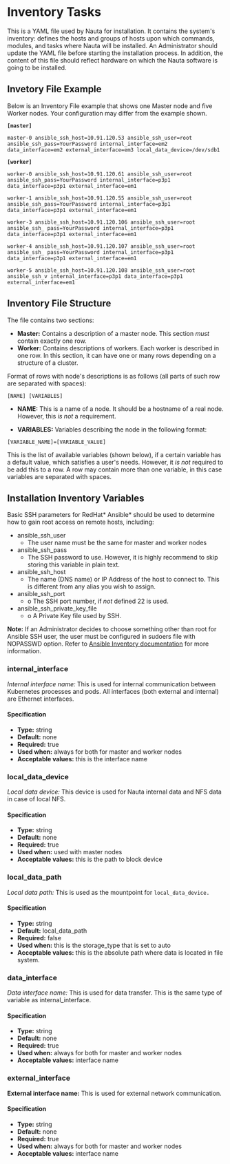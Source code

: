 # Inventory Tasks

This is a YAML file used by Nauta for installation.  It contains the system's inventory: defines the hosts and groups of hosts upon which commands, modules, and tasks where Nauta will be installed. An Administrator should update the YAML file before starting the installation process. In addition, the content of this file should reflect hardware on which the Nauta software is going to be installed.

## Invetory File Example
Below is an Inventory File example that shows one Master node and five Worker nodes. Your configuration may differ from the example shown. 

**`[master]`** 

`master-0 ansible_ssh_host=10.91.120.53 ansible_ssh_user=root ansible_ssh_pass=YourPassword internal_interface=em2 data_interface=em2 external_interface=em3 local_data_device=/dev/sdb1`

**`[worker]`** 

`worker-0 ansible_ssh_host=10.91.120.61 ansible_ssh_user=root ansible_ssh_pass=YourPassword internal_interface=p3p1 data_interface=p3p1 external_interface=em1` 

`worker-1 ansible_ssh_host=10.91.120.55 ansible_ssh_user=root ansible_ssh_pass=YourPassword internal_interface=p3p1 data_interface=p3p1 external_interface=em1` 

`worker-3 ansible_ssh_host=10.91.120.106 ansible_ssh_user=root ansible_ssh_ pass=YourPassword internal_interface=p3p1 data_interface=p3p1 external_interface=em1` 

`worker-4 ansible_ssh_host=10.91.120.107 ansible_ssh_user=root ansible_ssh_ pass=YourPassword internal_interface=p3p1 data_interface=p3p1 external_interface=em1` 

`worker-5 ansible_ssh_host=10.91.120.108 ansible_ssh_user=root ansible_ssh_v internal_interface=p3p1 data_interface=p3p1 external_interface=em1` 

## Inventory File Structure

The file contains two sections:
* **Master:** Contains a description of a master node. This section _must_ contain exactly one row.
* **Worker:** Contains descriptions of workers. Each worker is described in one row. In this section, it can have one or many rows depending on a structure of a cluster.

Format of rows with node's descriptions is as follows (all parts of such row are separated with spaces):

`[NAME] [VARIABLES]`

* **NAME:** This is a name of a node. It should be a hostname of a real node. However, this _is not_ a requirement.

* **VARIABLES:** Variables describing the node in the following format: 

`[VARIABLE_NAME]=[VARIABLE_VALUE]`

This is the list of available variables (shown below), if a certain variable has a default value, which satisfies a user's needs. However, it _is not_ required to be add this to a row. A row may contain more than one variable, in this case variables are separated with spaces.

## Installation Inventory Variables
Basic SSH parameters for RedHat* Ansible* should be used to determine how to gain root access on remote hosts, including:

- ansible_ssh_user
  - The user name must be the same for master and worker nodes
- ansible_ssh_pass
  - The SSH password to use. However, it is highly recommend to skip storing this variable in plain text.
- ansible_ssh_host
  - The name (DNS name) or IP Address of the host to connect to. This is different from any alias you wish to assign.
- ansible_ssh_port
  - o	The SSH port number, if _not_ defined 22 is used.
- ansible_ssh_private_key_file
  - o	A Private Key file used by SSH.

**Note:** If an Administrator decides to choose something other than root for Ansible SSH user, the user must be configured in sudoers file with NOPASSWD option. Refer to [Ansible Inventory documentation](https://docs.ansible.com/ansible/latest/user_guide/intro_inventory.html) for more information. 

### internal_interface
_Internal interface name:_ This is used for internal communication between Kubernetes processes and pods. All interfaces (both external and internal) are Ethernet interfaces.

#### Specification
* **Type:** string
* **Default:** none
* **Required:** true
* **Used when:** always for both for master and worker nodes
* **Acceptable values:** this is the interface name

### local_data_device
_Local data device:_ This device is used for Nauta internal data and NFS data in case of local NFS.

#### Specification
* **Type:** string
* **Default:** none
* **Required:** true
* **Used when:** used with master nodes 
* **Acceptable values:**  this is the path to block device

### local_data_path
_Local data path:_ This is used as the mountpoint for `local_data_device.`

#### Specification
* **Type:** string
* **Default:** local_data_path
* **Required:** false
* **Used when:** this is the storage_type that is set to auto
* **Acceptable values:** this is the absolute path where data is located in file system.

### data_interface
_Data interface name:_ This is used for data transfer.  This is the same type of variable as internal_interface.

#### Specification
* **Type:** string
* **Default:** none
* **Required:** true
* **Used when:** always for both for master and worker nodes
* **Acceptable values:** interface name

### external_interface
**External interface name:** This is used for external network communication.

#### Specification
* **Type:** string
* **Default:** none
* **Required:** true
* **Used when:** always for both for master and worker nodes
* **Acceptable values:** interface name


